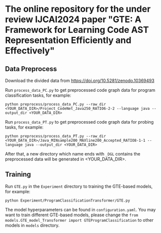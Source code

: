 # The online repository for the under review IJCAI2024 paper "GTE: A Framework for Learning Code AST Representation Efficiently and Effectively"

## Data Preprocess
Download the divided data from https://doi.org/10.5281/zenodo.10369493

Run `process_data_PC.py` to get preprocessed code graph data for program classification tasks, for example:
```Shell
python preprocess/process_data_PC.py --raw_dir <YOUR_DATA_DIR>/Project_CodeNet_Java250_RATIO6-2-2 --language java --output_dir <YOUR_DATA_DIR>
```
Run `process_data_PT.py` to get preprocessed code graph data for probing tasks, for example:
```Shell
python preprocess/process_data_PT.py --raw_dir <YOUR_DATA_DIR>/Java_MINsample200_MAXline200_Accepted_RATIO8-1-1 --language java --output_dir <YOUR_DATA_DIR>
```

After that, a new directory which name ends with `_DGL` contains the preprocessed data will be generated in <YOUR_DATA_DIR>.

## Training
Run `GTE.py` in the `Experiment` directory to training the GTE-based models, for example:
```Shell
python Experiment/ProgramClassificationTransformer/GTE.py
```
The model hyperparameters can be found in `configuration.yaml`.
You may want to train different GTE-based models, please change the `from models.GTE_model_Transformer import GTEProgramClassification` to other models in `models` directory.
